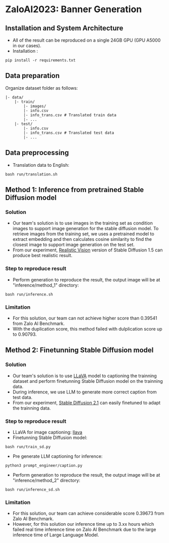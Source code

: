 # ZaloAI2023: Banner Generation 

## Installation and System Architecture
- All of the result can be reproduced on a single 24GB GPU (GPU A5000 in our cases).
- Installation :
```
pip install -r requirements.txt
```

## Data preparation
Organize dataset folder as follows:
```
|- data/
    |- train/
        |- images/
        |- info.csv
        |- info_trans.csv # Translated train data
        |- ...
    |- test/
        |- info.csv
        |- info_trans.csv # Translated test data
        |- ...
```

## Data preprocessing
- Translation data to English:
```
bash run/translation.sh
```

## Method 1: Inference from pretrained Stable Diffusion model
### Solution
- Our team's solution is to use images in the training set as condition images to support image generation for the stable diffusion model. To retrieve images from the training set, we uses a pretrained model to extract embedding and then calculates cosine similarity to find the closest image to support image generation on the test set. 
- From our experiment, [Realistic Vision](https://civitai.com/models/4201/realistic-vision-v51) version of Stable Diffusion 1.5 can produce best realistic result.

### Step to reproduce result
- Perform generation to reproduce the result, the output image will be at "inference/method_1" directory:
```
bash run/inference.sh
```

### Limitation
- For this solution, our team can not achieve higher score than 0.39541 from Zalo AI Benchmark.
- With the duplication score, this method failed with dulplication score up to 0.90793.	 

## Method 2: Finetunning Stable Diffusion model
### Solution
- Our team's solution is to use [LLaVA](https://github.com/haotian-liu/LLaVA) model to captioning the trainning dataset and perform finetunning Stable Diffusion model on the trainning data. 
- During inference, we use LLM to generate more correct caption from test data.
- From our experiment, [Stable Diffusion 2.1](https://huggingface.co/stabilityai/stable-diffusion-2-1) can easily finetuned to adapt the trainning data.

### Step to reproduce result
- LLaVA for image captioning: [llava](preprocessing/README.md)
- Finetunning Stable Diffusion model:
```
bash run/train_sd.py
```
- Pre generate LLM captioning for inference:
```
python3 prompt_engineer/caption.py
```
- Perform generation to reproduce the result, the output image will be at "inference/method_2" directory:
```
bash run/inference_sd.sh
```

### Limitation
- For this solution, our team can achieve considerable score 0.39673 from Zalo AI Benchmark. 
- However, for this solution our inference time up to 3.xx hours which failed real time inference time on Zalo AI Benchmark due to the large inference time of Large Language Model.